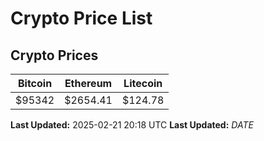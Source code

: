 # Crypto Price List

## Crypto Prices
| Bitcoin | Ethereum | Litecoin |
| ------- | -------- | -------- |
| $95342 | $2654.41 | $124.78 |
**Last Updated:** 2025-02-21 20:18 UTC
**Last Updated:** $DATE$
